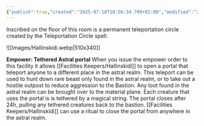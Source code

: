 ```yaml
---
{"publish":true,"created":"2025-07-18T18:56:34.709+02:00","modified":"2025-07-18T17:52:34.779+02:00","cssclasses":""}
---
```


Inscribed on the floor of this room is a permanent teleportation circle created by the Teleportation Circle spell.

![[Images/Hallinskidi.webp|510x340]]

**Empower: Tethered Astral portal** When you issue the empower order to this facility it allows [[Facilities Keepers/Hallinskidi]] to open a portal that teleport anyone to a different place in the astral realm. This teleport can be used to hunt down rare beast only found in the astral realm, or to take out a hostile outpost to reduce aggression to the Bastion. Any loot found in the astral realm can be brought over to the material plane. 
Each creature that uses the portal is is tethered by a magical string. The portal closes after 24h, pulling any tethered creatures back to the bastion. [[Facilities Keepers/Hallinskidi]] can use a ritual to close the portal from anywhere in the astral realm.

